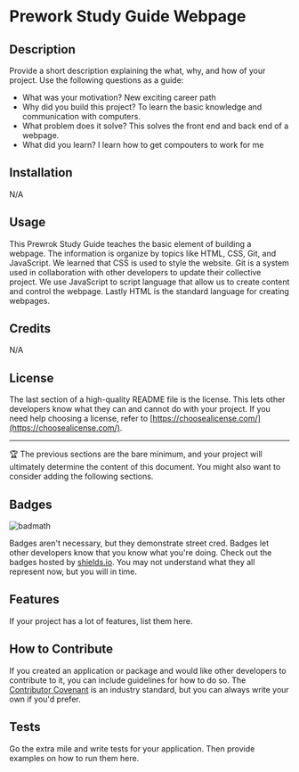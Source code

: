 # Prework Study Guide Webpage

## Description

Provide a short description explaining the what, why, and how of your project. Use the following questions as a guide:

- What was your motivation? New exciting career path
- Why did you build this project? To learn the basic knowledge and communication with computers.
- What problem does it solve? This solves the front end and back end of a webpage.
- What did you learn? I learn how to get compouters to work for me

## Installation

N/A

## Usage

This Prewrok Study Guide teaches the basic element of building a webpage. The information is organize by topics like HTML, CSS, Git, and JavaScript. We learned that CSS is used to style the website. Git is a system used in collaboration with other developers to update their collective project. We use JavaScript to script language that allow us to create content and control the webpage. Lastly HTML is the standard language for creating webpages. 

## Credits

N/A

## License

The last section of a high-quality README file is the license. This lets other developers know what they can and cannot do with your project. If you need help choosing a license, refer to [https://choosealicense.com/](https://choosealicense.com/).

---

🏆 The previous sections are the bare minimum, and your project will ultimately determine the content of this document. You might also want to consider adding the following sections.

## Badges

![badmath](https://img.shields.io/github/languages/top/nielsenjared/badmath)

Badges aren't necessary, but they demonstrate street cred. Badges let other developers know that you know what you're doing. Check out the badges hosted by [shields.io](https://shields.io/). You may not understand what they all represent now, but you will in time.

## Features

If your project has a lot of features, list them here.

## How to Contribute

If you created an application or package and would like other developers to contribute to it, you can include guidelines for how to do so. The [Contributor Covenant](https://www.contributor-covenant.org/) is an industry standard, but you can always write your own if you'd prefer.

## Tests

Go the extra mile and write tests for your application. Then provide examples on how to run them here.